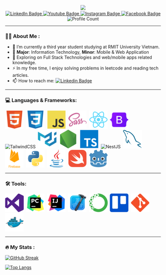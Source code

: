 <div id="header" align="center">
  <!-- GIF ICON -->
  <img src="https://media.giphy.com/media/v1.Y2lkPTc5MGI3NjExcnVyN2szY3AweTZ5bzdsMWx1bjV6MnhsMjMxcXR1NjRnemU2ZXJociZlcD12MV9pbnRlcm5hbF9naWZfYnlfaWQmY3Q9cw/HvekzBaREHxlEwvlOS/giphy.gif" width="250"/>

  <!-- SOCIAL MEDIA PROFILES -->
  <div id="badges">
    <a href="https://www.linkedin.com/in/duy-nguyen-13581b223/" target="_blank">
      <img src="https://img.shields.io/badge/LinkedIn-blue?style=for-the-badge&logo=linkedin&logoColor=white" alt="LinkedIn Badge"/>
    </a>
    <a href="mailto:duynguyen02008@gmail.com" target="_blank">
      <img src="https://img.shields.io/badge/Gmail-orange?style=for-the-badge&logo=youtube&logoColor=white" alt="Youtube Badge"/>
    </a>
    <a href="https://www.instagram.com/dynguyen023/" target="_blank">
      <img src="https://img.shields.io/badge/Instagram-E4405F?style=for-the-badge&logo=instagram&logoColor=white" alt="Instagram Badge"/>
    </a>
    <a href="https://www.facebook.com/profile.php?id=100008654410527" target="_blank">
      <img src="https://img.shields.io/badge/Facebook-1877F2?style=for-the-badge&logo=facebook&logoColor=white" alt="Facebook Badge"/>
    </a>
  </div>

  <img src="https://komarev.com/ghpvc/?username=duynguyen-workspace&style=flat-square&color=blue" alt="Profile Count"/>
</div>

---

### 👨‍💻 About Me :

- 🏫 I’m currently a third year student studying at RMIT University Vietnam.
- 🔭 <b>Major</b>: Information Technology, <b>Minor</b>: Mobile & Web Application
- 🌱 Exploring on Full Stack Technologies and web/mobile apps related knowledge.
- ⚡ In my free time, I enjoy solving problems in leetcode and reading tech articles.
- 📫 How to reach me: [![Linkedin Badge](https://img.shields.io/badge/-DuyNguyen-blue?style=flat&logo=Linkedin&logoColor=white)](https://www.linkedin.com/in/duy-nguyen-13581b223/)

---

### 💻 Languages & Frameworks:
<div>
  <img src="https://github.com/devicons/devicon/blob/master/icons/html5/html5-original.svg" title="HTML5" alt="HTML" width="60" height="60"/>&nbsp;
  <img src="https://github.com/devicons/devicon/blob/master/icons/css3/css3-original.svg" title="CSS3" alt="CSS" width="60" height="60"/>&nbsp;
  <img src="https://github.com/devicons/devicon/blob/master/icons/javascript/javascript-original.svg" title="JavaScript" alt="JavaScript" width="60" height="60"/>&nbsp;
  <img src="https://github.com/devicons/devicon/blob/master/icons/sass/sass-original.svg" title="SASS" alt="SASS" width="60" height="60"/>&nbsp;
  <img src="https://github.com/devicons/devicon/blob/master/icons/react/react-original.svg" title="React" alt="React" width="60" height="60"/>&nbsp;
  <img src="https://github.com/devicons/devicon/blob/master/icons/bootstrap/bootstrap-original.svg" title="Bootstrap" alt="Bootstrap" width="60" height="60"/>&nbsp;
  <img src="https://cdn.jsdelivr.net/gh/devicons/devicon@latest/icons/tailwindcss/tailwindcss-original-wordmark.svg" title="TailwindCSS" alt="TailwindCSS" width="60" height="60"/>&nbsp;     
  <img src="https://github.com/devicons/devicon/blob/master/icons/materialui/materialui-original.svg" title="Material UI" alt="Material UI" width="60" height="60"/>&nbsp;
  <img src="https://github.com/devicons/devicon/blob/master/icons/nodejs/nodejs-original.svg" title="NodeJS" alt="NodeJS" width="60" height="60"/>&nbsp;
  <img src="https://github.com/devicons/devicon/blob/master/icons/typescript/typescript-original.svg" title="TypeScript" alt="TypeScript" width="60" height="60"/>&nbsp;
  <img src="https://cdn.jsdelivr.net/gh/devicons/devicon@latest/icons/nestjs/nestjs-original.svg" title="NestJS" alt="NestJS" width="60" height="60"/>&nbsp; 
  <img src="https://github.com/devicons/devicon/blob/master/icons/mysql/mysql-original.svg" title="MySQL" alt="MySQL" width="60" height="60"/>&nbsp;
  <img src="https://github.com/devicons/devicon/blob/master/icons/firebase/firebase-plain-wordmark.svg" title="Firebase" alt="Firebase" width="60" height="60"/>&nbsp;
  <img src="https://github.com/devicons/devicon/blob/master/icons/python/python-original.svg" title="Python" alt="Python" width="60" height="60"/>&nbsp;
  <img src="https://github.com/devicons/devicon/blob/master/icons/java/java-original.svg" title="Java" alt="Java" width="60" height="60"/>&nbsp;
  <img src="https://github.com/devicons/devicon/blob/master/icons/swift/swift-original.svg" title="Swift" alt="Swift" width="60" height="60"/>&nbsp;
  <img src="https://github.com/devicons/devicon/blob/master/icons/godot/godot-original.svg" title="Godot" alt="Godot" width="60" height="60"/>&nbsp;
</div>

---

### 🛠 Tools:
<div>
  <img src="https://github.com/devicons/devicon/blob/master/icons/visualstudio/visualstudio-plain.svg" title="Visual Studio" alt="Visual Studio" width="60" height="60"/>&nbsp;
  <img src="https://github.com/devicons/devicon/blob/master/icons/pycharm/pycharm-original.svg" title="Pycharm" alt="Pycharm" width="60" height="60"/>&nbsp;
  <img src="https://github.com/devicons/devicon/blob/master/icons/intellij/intellij-original.svg" title="Intellij" alt="Intellij" width="60" height="60"/>&nbsp;
  <img src="https://github.com/devicons/devicon/blob/master/icons/xcode/xcode-original.svg" title="xcode" alt="xcode" width="60" height="60"/>&nbsp;
  <img src="https://github.com/devicons/devicon/blob/master/icons/anaconda/anaconda-original.svg" title="Anaconda" alt="Anaconda" width="60" height="60"/>&nbsp;
  <img src="https://github.com/devicons/devicon/blob/master/icons/trello/trello-plain.svg" title="Trello" alt="Trello" width="60" height="60"/>&nbsp; 
  <img src="https://github.com/devicons/devicon/blob/master/icons/git/git-original.svg" title="Git" **alt="Git" width="60" height="60"/>
  <img src="https://github.com/devicons/devicon/blob/master/icons/docker/docker-original.svg" title="Docker" **alt="Docker" width="60" height="60"/>
</div>

---

### 🔥 My Stats :
[![GitHub Streak](https://github-readme-streak-stats.herokuapp.com?user=duynguyen-workspace&theme=dark)](https://git.io/streak-stats)

[![Top Langs](https://github-readme-stats.vercel.app/api/top-langs/?username=duynguyen-workspace&layout=compact&theme=vision-friendly-dark)](https://github.com/anuraghazra/github-readme-stats)

<!--
**duynguyen-workspace/duynguyen-workspace** is a ✨ _special_✨ repository because its `README.md` (this file) appears on your GitHub profile.

Here are some ideas to get you started:

- 🔭 I’m currently working on ...
- 🌱 I’m currently learning ...
- 👯 I’m looking to collaborate on ...
- 🤔 I’m looking for help with ...
- 💬 Ask me about ...
- 📫 How to reach me: ...
- 😄 Pronouns: ...
- ⚡ Fun fact: ...
-->
